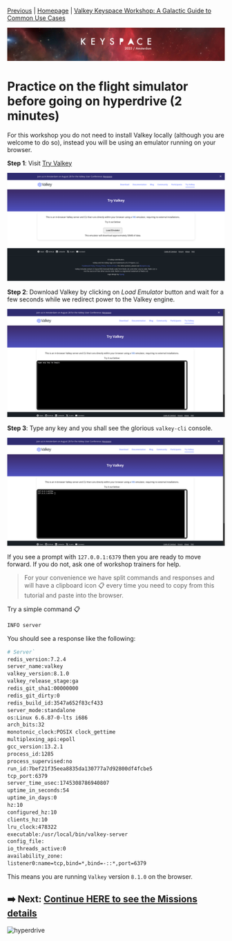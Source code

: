 [Previous](../README.md) | [Homepage](../README.md) | [Valkey Keyspace Workshop: A Galactic Guide to Common Use Cases](../README.md)

![Keyspace](../static/img/keyspace-backdrop.png)

# Practice on the flight simulator before going on hyperdrive (2 minutes)

For this workshop you do not need to install Valkey locally (although you are welcome to do so), instead you will be using an emulator running on your browser.

__Step 1__: Visit [Try Valkey](https://valkey.io/try-valkey/)

![try-valkey-01](../static/img/try-valkey-01.png)

__Step 2__: Download Valkey by clicking on _Load Emulator_ button and wait for a few seconds while we redirect power to the Valkey engine.

![try-valkey-02](../static/img/try-valkey-02.png)

__Step 3__: Type any key and you shall see the glorious `valkey-cli` console.

![try-valkey-03](../static/img/try-valkey-03.png)

If you see a prompt with `127.0.0.1:6379` then you are ready to move forward. If you do not, ask one of workshop trainers for help.

> For your convenience we have split commands and responses and will have a clipboard icon 📋 every time you need to copy from this tutorial and paste into the browser.

Try a simple command 📋

```bash
INFO server
```

You should see a response like the following:

```bash
# Server`
redis_version:7.2.4
server_name:valkey
valkey_version:8.1.0
valkey_release_stage:ga
redis_git_sha1:00000000
redis_git_dirty:0
redis_build_id:3547a652f83cf433
server_mode:standalone
os:Linux 6.6.87-0-lts i686
arch_bits:32
monotonic_clock:POSIX clock_gettime
multiplexing_api:epoll
gcc_version:13.2.1
process_id:1285
process_supervised:no
run_id:7bef21f35eea8835da130777a7d92800df4fcbe5
tcp_port:6379
server_time_usec:1745308786940807
uptime_in_seconds:54
uptime_in_days:0
hz:10
configured_hz:10
clients_hz:10
lru_clock:478322
executable:/usr/local/bin/valkey-server
config_file:
io_threads_active:0
availability_zone:
listener0:name=tcp,bind=*,bind=-::*,port=6379
```

This means you are running `Valkey` version `8.1.0` on the browser.

## ➡️ Next: [Continue HERE to see the Missions details](../docs/missions.md)

![hyperdrive](https://media3.giphy.com/media/v1.Y2lkPTc5MGI3NjExdGZxMzRjNWludXZ5cWIxNXM2azVnMDg2cDJqMDZlNHc4aWg0NmMycyZlcD12MV9pbnRlcm5hbF9naWZfYnlfaWQmY3Q9Zw/MaThe6p8WAKbf9NDDM/giphy.gif)
